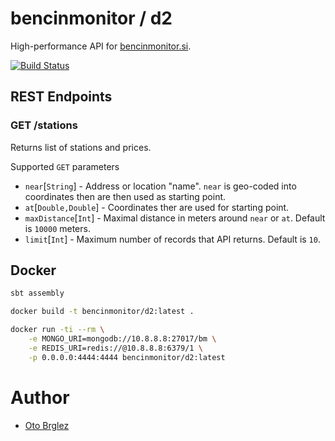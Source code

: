 # bencinmonitor / d2

High-performance API for [bencinmonitor.si].

[![Build Status](https://travis-ci.org/bencinmonitor/d2.svg?branch=master)](https://travis-ci.org/bencinmonitor/d2)

## REST Endpoints

### GET /stations

Returns list of stations and prices.

Supported `GET` parameters

- `near`[`String`] - Address or location "name". `near` is geo-coded into coordinates then are then used as starting point.
- `at`[`Double,Double`] - Coordinates ther are used for starting point.
- `maxDistance`[`Int`] - Maximal distance in meters around `near` or `at`. Default is `10000` meters.
- `limit`[`Int`] - Maximum number of records that API returns. Default is `10`.

## Docker

```bash
sbt assembly

docker build -t bencinmonitor/d2:latest .

docker run -ti --rm \
    -e MONGO_URI=mongodb://10.8.8.8:27017/bm \
    -e REDIS_URI=redis://@10.8.8.8:6379/1 \
    -p 0.0.0.0:4444:4444 bencinmonitor/d2:latest
```


# Author

- [Oto Brglez](https://github.com/otobrglez)

[bencinmonitor.si]: http://bencinmonitor.si